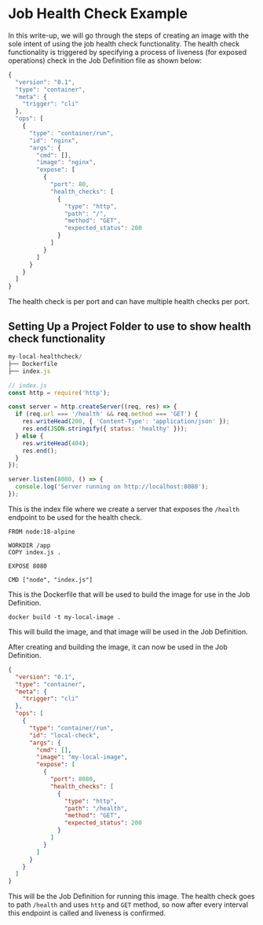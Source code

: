 # Job Health Check Example

In this write-up, we will go through the steps of creating an image with the sole intent of using the job health check functionality. The health check functionality is triggered by specifying a process of liveness (for exposed operations) check in the Job Definition file as shown below:

```jsx
{
  "version": "0.1",
  "type": "container",
  "meta": {
    "trigger": "cli"
  },
  "ops": [
    {
      "type": "container/run",
      "id": "nginx",
      "args": {
        "cmd": [],
        "image": "nginx",
        "expose": [ 
          { 
            "port": 80, 
            "health_checks": [
              {
                "type": "http",
                "path": "/",
                "method": "GET",
                "expected_status": 200
              }
            ] 
          }
        ]
      }
    }
  ]
}

```

The health check is per port and can have multiple health checks per port.

## Setting Up a Project Folder to use to show health check functionality

```jsx
my-local-healthcheck/
├── Dockerfile
├── index.js
```

```jsx
// index.js
const http = require('http');

const server = http.createServer((req, res) => {
  if (req.url === '/health' && req.method === 'GET') {
    res.writeHead(200, { 'Content-Type': 'application/json' });
    res.end(JSON.stringify({ status: 'healthy' }));
  } else {
    res.writeHead(404);
    res.end();
  }
});

server.listen(8080, () => {
  console.log('Server running on http://localhost:8080');
});
```

This is the index file where we create a server that exposes the `/health` endpoint to be used for the health check.

```docker
FROM node:18-alpine

WORKDIR /app
COPY index.js .

EXPOSE 8080

CMD ["node", "index.js"]
```

This is the Dockerfile that will be used to build the image for use in the Job Definition.

```docker
docker build -t my-local-image .
```

This will build the image, and that image will be used in the Job Definition.

After creating and building the image, it can now be used in the Job Definition.

```json
{
  "version": "0.1",
  "type": "container",
  "meta": {
    "trigger": "cli"
  },
  "ops": [
    {
      "type": "container/run",
      "id": "local-check",
      "args": {
        "cmd": [],
        "image": "my-local-image",
        "expose": [
          {
            "port": 8080,
            "health_checks": [
              {
                "type": "http",
                "path": "/health",
                "method": "GET",
                "expected_status": 200
              }
            ]
          }
        ]
      }
    }
  ]
}

```

This will be the Job Definition for running this image. The health check goes to path `/health` and uses `http` and `GET` method, so now after every interval this endpoint is called and liveness is confirmed.